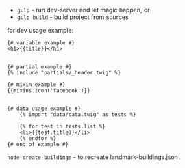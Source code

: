 
* `gulp` - run dev-server and let magic happen, or
* `gulp build` - build project from sources


for dev usage example:

	{# variable example #}
	<h1>{{title}}</h1>

	
	{# partial example #}
	{% include "partials/_header.twig" %}

	{# mixin example #}
	{{mixins.icon('facebook')}}


	{# data usage example #}
		{% import "data/data.twig" as tests %}
		
		{% for test in tests.list %}
		<li>{{test.title}}</li>
		{% endfor %}
	{# end of example #}

`node create-buildings` - to recreate landmark-buildings.json